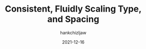 ---
author: hankchizljaw
date: 2021-12-16
permalink: false
publisher: css
tags:
  - typography
  - css
target_url: https://css-tricks.com/consistent-fluidly-scaling-type-and-spacing/
title: Consistent, Fluidly Scaling Type, and Spacing
---